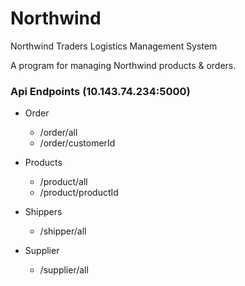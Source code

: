 # Northwind

Northwind Traders Logistics Management System

A program for managing Northwind products & orders.

### Api Endpoints (10.143.74.234:5000)
 
- Order
  - /order/all
  - /order/customerId

- Products
  - /product/all
  - /product/productId

- Shippers
  - /shipper/all
  
- Supplier
  - /supplier/all
